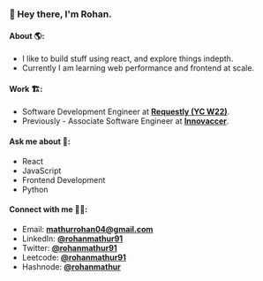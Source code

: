 <h3>👋 Hey there, I'm Rohan.</h3>

#### About 🌎: 
- I like to build stuff using react, and explore things indepth.
- Currently I am learning web performance and frontend at scale.

#### Work 🏗️:
- Software Development Engineer at **[Requestly (YC W22)](https://requestly.io/)**.
- Previously - Associate Software Engineer at **[Innovaccer](https://innovaccer.com/)**.

#### Ask me about 💬:
- React
- JavaScript
- Frontend Development
- Python

#### Connect with me 🤝🏻:
- Email: **mathurrohan04@gmail.com**
- LinkedIn: **[@rohanmathur91](https://linkedin.com/in/rohanmathur91)**
- Twitter: **[@rohanmathur91](https://twitter.com/rohanmathur91)**
- Leetcode: **[@rohanmathur91](https://www.leetcode.com/rohanmathur91)**
- Hashnode: **[@rohanmathur](https://rohanmathur.hashnode.dev/)**
